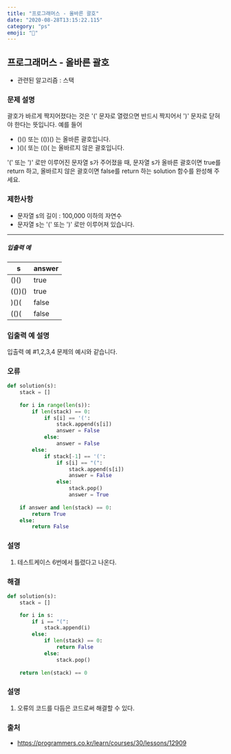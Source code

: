 ```yaml
---
title: "프로그래머스 - 올바른 괄호"
date: "2020-08-28T13:15:22.115"
category: "ps"
emoji: "📶"
---
```


## 프로그래머스 - 올바른 괄호

- 관련된 알고리즘 : 스택

### 문제 설명

괄호가 바르게 짝지어졌다는 것은 '(' 문자로 열렸으면 반드시 짝지어서 ')' 문자로 닫혀야 한다는 뜻입니다. 예를 들어

- ()() 또는 (())() 는 올바른 괄호입니다.
- )()( 또는 (()( 는 올바르지 않은 괄호입니다.

'(' 또는 ')' 로만 이루어진 문자열 s가 주어졌을 때, 문자열 s가 올바른 괄호이면 true를 return 하고, 올바르지 않은 괄호이면 false를 return 하는 solution 함수를 완성해 주세요.

### 제한사항

- 문자열 s의 길이 : 100,000 이하의 자연수
- 문자열 s는 '(' 또는 ')' 로만 이루어져 있습니다.

------

##### 입출력 예

| s      | answer |
| ------ | ------ |
| ()()   | true   |
| (())() | true   |
| )()(   | false  |
| (()(   | false  |

### 입출력 예 설명

입출력 예 #1,2,3,4
문제의 예시와 같습니다.

### 오류

```python
def solution(s):
    stack = []
    
    for i in range(len(s)):
        if len(stack) == 0:
            if s[i] == '(':
                stack.append(s[i])
                answer = False
            else:
                answer = False
        else:
            if stack[-1] == '(':
                if s[i] == "(":
                    stack.append(s[i])
                    answer = False
                else:
                    stack.pop()
                    answer = True
    
    if answer and len(stack) == 0:
        return True
    else:
        return False
```

### 설명

1. 테스트케이스 6번에서 틀렸다고 나온다.

### 해결 

```python
def solution(s):
    stack = []

    for i in s:
        if i == "(":
            stack.append(i)
        else:
            if len(stack) == 0:
                return False
            else:
                stack.pop()
                
    return len(stack) == 0
```

### 설명

1. 오류의 코드를 다듬은 코드로써 해결할 수 있다.

### 출처

- https://programmers.co.kr/learn/courses/30/lessons/12909